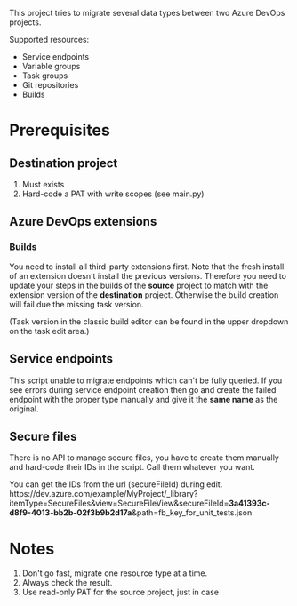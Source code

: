 This project tries to migrate several data types between two Azure DevOps projects.

Supported resources:
- Service endpoints
- Variable groups
- Task groups
- Git repositories
- Builds

# Prerequisites

## Destination project

1. Must exists
1. Hard-code a PAT with write scopes (see main.py)

## Azure DevOps extensions

### Builds
You need to install all third-party extensions first. Note that the fresh install of an
extension doesn't install the previous versions. Therefore you need to update your steps
in the builds of the **source** project to match with the extension version of the
**destination** project. Otherwise the build creation will fail due the missing task version.

(Task version in the classic build editor can be found in the upper dropdown on
the task edit area.)

## Service endpoints

This script unable to migrate endpoints which can't be fully queried. If you see errors
during service endpoint creation then go and create the failed endpoint with the proper
type manually and give it the **same name** as the original.

## Secure files

There is no API to manage secure files, you have to create them manually and hard-code
their IDs in the script.
Call them whatever you want.

You can get the IDs from the url (secureFileId) during edit.
ht<span>tps://dev.azure.</span>com/example/MyProject/_library?itemType=SecureFiles&view=SecureFileView&secureFileId=**3a41393c-d8f9-4013-bb2b-02f3b9b2d17a**&path=fb_key_for_unit_tests.json


# Notes

1. Don't go fast, migrate one resource type at a time.
1. Always check the result.
1. Use read-only PAT for the source project, just in case
